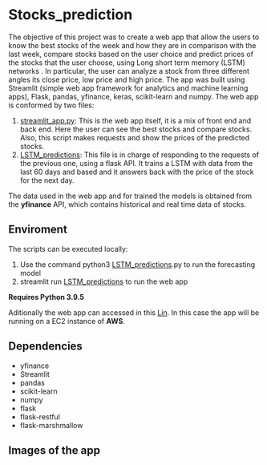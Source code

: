 # Stocks_prediction

The objective of this project was to create a web app that allow the users to  know the best stocks of the week and how they are in comparison with the last week, compare stocks based on the user choice and predict prices of the stocks that the user choose, using Long short term memory (LSTM) networks . In particular, the user can analyze a stock from  three different angles its close price, low price and high price. The app was built using Streamlit (simple web app framework for analytics and machine learning apps), Flask, pandas, yfinance, keras, scikit-learn and numpy. The web app is conformed by two files:

1. [streamlit_app.py](https://github.com/jglobaton10/Stocks_prediction/blob/main/streamlit_app.py): This is the web app itself, it is a mix of front end and back end. Here the user can see the best stocks and compare stocks. Also, this script makes requests and show the prices of the predicted stocks.  
2. [LSTM_predictions](https://github.com/jglobaton10/Stocks_prediction/blob/main/1.py): This file is in charge of responding to the requests of the previous one, using a flask API. It trains a LSTM with data from the last 60 days and based and it answers back with the price of the stock for the next day.


The data used in the web app and for trained the models is obtained from the **yfinance** API, which contains historical and real time data of stocks. 

## Enviroment
The scripts can be executed locally: 
1.  Use the command python3 [LSTM_predictions](https://github.com/jglobaton10/Stocks_prediction/blob/main/1.py).py to run the forecasting model
2.  streamlit run  [LSTM_predictions](https://github.com/jglobaton10/Stocks_prediction/blob/main/1.py) to run the web app  

**Requires Python 3.9.5**

Aditionally the web app can accessed in this [Lin](). In this case the app will be running on a EC2 instance of **AWS**.

## Dependencies 
- yfinance
- Streamlit
- pandas
- scikit-learn
- numpy
- flask
- flask-restful
- flask-marshmallow 

## Images of the app 
